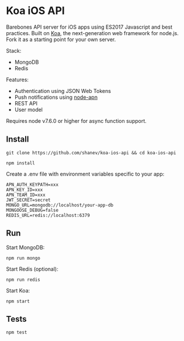 # Koa iOS API

Barebones API server for iOS apps using ES2017 Javascript and best practices. Built on [Koa](http://koajs.com), the next-generation web framework for node.js. Fork it as a starting point for your own server.

Stack:

* MongoDB
* Redis

Features:

* Authentication using JSON Web Tokens
* Push notifications using [node-apn](https://github.com/node-apn/node-apn)
* REST API
* User model

Requires node v7.6.0 or higher for async function support.

## Install

`git clone https://github.com/shanev/koa-ios-api && cd koa-ios-api`

`npm install`

Create a .env file with environment variables specific to your app:

```
APN_AUTH_KEYPATH=xxx
APN_KEY_ID=xxx
APN_TEAM_ID=xxx
JWT_SECRET=secret
MONGO_URL=mongodb://localhost/your-app-db
MONGOOSE_DEBUG=false
REDIS_URL=redis://localhost:6379
```

## Run

Start MongoDB:

`npm run mongo`

Start Redis (optional):

`npm run redis`

Start Koa:

`npm start`

## Tests

`npm test`
